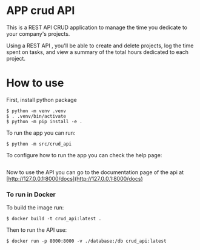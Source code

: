 # APP crud API
This is a REST API CRUD application to manage the time you dedicate to your company's projects.

Using a REST API , you'll be able to create and delete projects, log the time spent on tasks, and view a summary of the total hours dedicated to each project.

# How to use

First, install python package
```
$ python -m venv .venv
$ . .venv/bin/activate
$ python -m pip install -e .
```

To run the app you can run:
```
$ python -m src/crud_api
```

To configure how to run the app you can check the help page:
```

```

Now to use the API you can go to the documentation page of the api at [http://127.0.0.1:8000/docs](http://127.0.0.1:8000/docs)

### To run in Docker

To build the image run:

```
$ docker build -t crud_api:latest .
```

Then to run the API use:
```
$ docker run -p 8000:8000 -v ./database:/db crud_api:latest
```